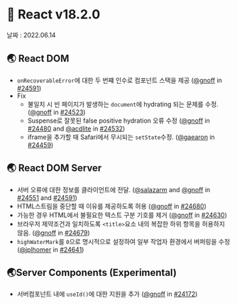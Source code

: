 # 🐳 React v18.2.0

날짜 : 2022.06.14

## 🌏 React DOM

* `onRecoverableError`에 대한 두 번쨰 인수로 컴포넌트 스택을 제공 ([@gnoff](https://github.com/gnoff) in [#24591](https://github.com/facebook/react/pull/24591))
* Fix
  * 불일치 시 빈 페이지가 발생하는 `document`에 hydrating 되는 문제를 수정. ([@gnoff](https://github.com/gnoff) in [#24523](https://github.com/facebook/react/pull/24523))
  * Suspense로 잘못된 false positive hydration 오류 수정 ([@gnoff](https://github.com/gnoff) in [#24480](https://github.com/facebook/react/pull/24480) and [@acdlite](https://github.com/acdlite) in [#24532](https://github.com/facebook/react/pull/24532))
  * iframe을 추가할 때 Safari에서 무시되는 `setState`수정. ([@gaearon](https://github.com/gaearon) in [#24459](https://github.com/facebook/react/pull/24459))


## 🌏 React DOM Server

* 서버 오류에 대한 정보를 클라이언트에 전달. ([@salazarm](https://github.com/salazarm) and [@gnoff](https://github.com/gnoff) in [#24551](https://github.com/facebook/react/pull/24551) and [#24591](https://github.com/facebook/react/pull/24591))
* HTML스트림을 중단할 때 이유를 제공하도록 허용 ([@gnoff](https://github.com/gnoff) in [#24680](https://github.com/facebook/react/pull/24680))
* 가능한 경우 HTML에서 불필요한 텍스트 구분 기호를 제거 ([@gnoff](https://github.com/gnoff) in [#24630](https://github.com/facebook/react/pull/24630))
* 브라우저 제약조건과 일치하도록 `<title>`요소 내의 복잡한 하위 항목을 허용하지 않음. ([@gnoff](https://github.com/gnoff) in [#24679](https://github.com/facebook/react/pull/24679))
* `highWaterMark`를 `0`으로 명시적으로 설정하여 일부 작업자 환경에서 버퍼링을 수정 ([@jplhomer](https://github.com/jplhomer) in [#24641](https://github.com/facebook/react/pull/24641))

## 🌏Server Components (Experimental)

* 서버컴포넌트 내에 `useId()`에 대한 지원을 추가 ([@gnoff](https://github.com/gnoff) in [#24172](https://github.com/facebook/react/pull/24172))

